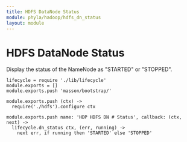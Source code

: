 ```yaml
---
title: HDFS DataNode Status
module: phyla/hadoop/hdfs_dn_status
layout: module
---
```


# HDFS DataNode Status

Display the status of the NameNode as "STARTED" or "STOPPED".

    lifecycle = require './lib/lifecycle'
    module.exports = []
    module.exports.push 'masson/bootstrap/'

    module.exports.push (ctx) ->
      require('./hdfs').configure ctx

    module.exports.push name: 'HDP HDFS DN # Status', callback: (ctx, next) ->
      lifecycle.dn_status ctx, (err, running) ->
        next err, if running then 'STARTED' else 'STOPPED'

